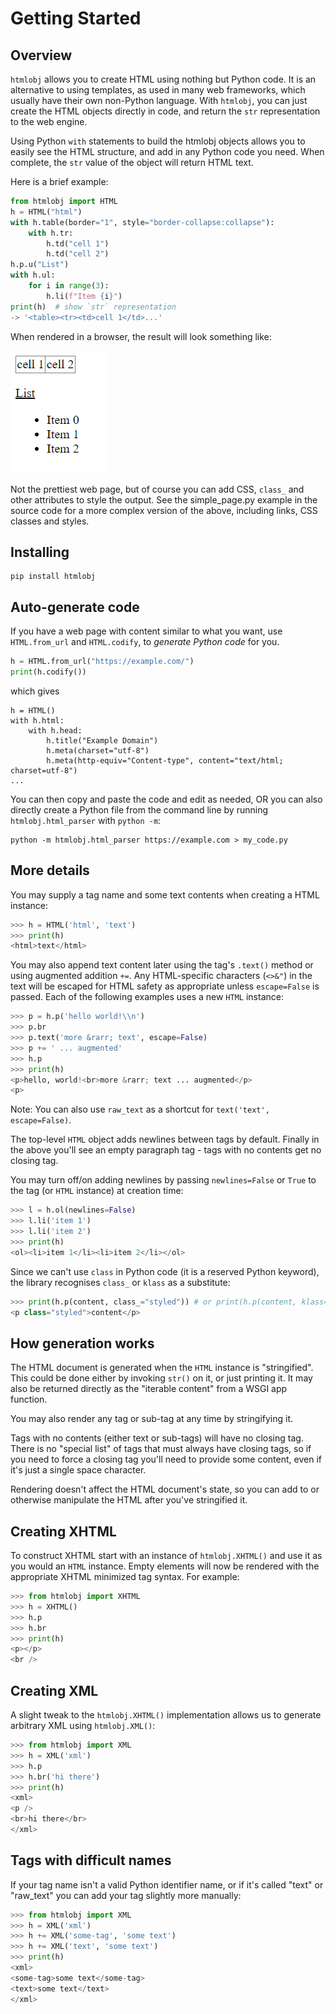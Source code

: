 # Getting Started

## Overview

`htmlobj` allows you to create HTML using nothing but Python code.  It is an alternative to using templates, as used in many web frameworks, which usually have their own non-Python language.  With `htmlobj`, you can just create the HTML objects directly in code, and return the `str` representation to the web engine.

Using Python `with` statements to build the htmlobj objects allows you to easily see the HTML structure, and add in any Python code you need. When complete, the `str` value of the object will return HTML text.

Here is a brief example:

```python
from htmlobj import HTML
h = HTML("html")
with h.table(border="1", style="border-collapse:collapse"):
    with h.tr:
        h.td("cell 1")
        h.td("cell 2")
h.p.u("List")
with h.ul:
    for i in range(3):
        h.li(f"Item {i}")
print(h)  # show `str` representation
-> '<table><tr><td>cell 1</td>...'
```

When rendered in a browser, the result will look something like:

![Simple output](img/simple_ex.png)

Not the prettiest web page, but of course you can add CSS, `class_` and other attributes to style the output.  See the simple_page.py example in the source code for a more complex version of the above, including links, CSS classes and styles.


## Installing


```
pip install htmlobj
```

## Auto-generate code

If you have a web page with content similar to what you want, use `HTML.from_url` and `HTML.codify`, to *generate Python code* for you.  


```python
h = HTML.from_url("https://example.com/")
print(h.codify())
```

which gives

```
h = HTML()
with h.html:
    with h.head:
        h.title("Example Domain")
        h.meta(charset="utf-8")
        h.meta(http-equiv="Content-type", content="text/html; charset=utf-8")
...
```

You can then copy and paste the code and edit as needed, OR you can also directly create a Python file from the command line by running `htmlobj.html_parser` with `python -m`:

```
python -m htmlobj.html_parser https://example.com > my_code.py
```


## More details

You may supply a tag name and some text contents when creating a HTML
instance:

```python
>>> h = HTML('html', 'text')
>>> print(h)
<html>text</html>
```

You may also append text content later using the tag's ``.text()`` method
or using augmented addition ``+=``. Any HTML-specific characters (``<>&"``)
in the text will be escaped for HTML safety as appropriate unless
``escape=False`` is passed. Each of the following examples uses a new
``HTML`` instance:

```python
>>> p = h.p('hello world!\\n')
>>> p.br
>>> p.text('more &rarr; text', escape=False)
>>> p += ' ... augmented'
>>> h.p
>>> print(h)
<p>hello, world!<br>more &rarr; text ... augmented</p>
<p>
```

Note: You can also use `raw_text` as a shortcut for `text('text', escape=False)`.

The top-level ``HTML`` object adds newlines between tags by
default. Finally in the above you'll see an empty paragraph tag - tags with
no contents get no closing tag.

You may turn off/on adding newlines by passing ``newlines=False`` or
``True`` to the tag (or ``HTML`` instance) at creation time:

```python
>>> l = h.ol(newlines=False)
>>> l.li('item 1')
>>> l.li('item 2')
>>> print(h)
<ol><li>item 1</li><li>item 2</li></ol>
```

Since we can't use ``class`` in Python code (it is a reserved Python keyword), the library recognises ``class_`` or ``klass`` as a substitute:

```python
>>> print(h.p(content, class_="styled")) # or print(h.p(content, klass="styled"))
<p class="styled">content</p>
```

How generation works
--------------------

The HTML document is generated when the ``HTML`` instance is "stringified".
This could be done either by invoking ``str()`` on it, or just printing it.
It may also be returned directly as the "iterable content" from a WSGI app
function.

You may also render any tag or sub-tag at any time by stringifying it.

Tags with no contents (either text or sub-tags) will have no closing tag.
There is no "special list" of tags that must always have closing tags, so
if you need to force a closing tag you'll need to provide some content,
even if it's just a single space character.

Rendering doesn't affect the HTML document's state, so you can add to or
otherwise manipulate the HTML after you've stringified it.


Creating XHTML
--------------

To construct XHTML start with an instance of ``htmlobj.XHTML()`` and use it
as you would an ``HTML`` instance. Empty elements will now be rendered
with the appropriate XHTML minimized tag syntax. For example:

```python
>>> from htmlobj import XHTML
>>> h = XHTML()
>>> h.p
>>> h.br
>>> print(h)
<p></p>
<br />
```

Creating XML
------------

A slight tweak to the ``htmlobj.XHTML()`` implementation allows us to generate
arbitrary XML using ``htmlobj.XML()``:

```python
>>> from htmlobj import XML
>>> h = XML('xml')
>>> h.p
>>> h.br('hi there')
>>> print(h)
<xml>
<p />
<br>hi there</br>
</xml>
```

Tags with difficult names
-------------------------

If your tag name isn't a valid Python identifier name, or if it's called
"text" or "raw_text" you can add your tag slightly more manually:

```python
>>> from htmlobj import XML
>>> h = XML('xml')
>>> h += XML('some-tag', 'some text')
>>> h += XML('text', 'some text')
>>> print(h)
<xml>
<some-tag>some text</some-tag>
<text>some text</text>
</xml>
```
